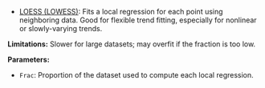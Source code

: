 - [LOESS (LOWESS)](https://en.wikipedia.org/wiki/Local_regression): Fits a local regression for each point using neighboring data. Good for flexible trend fitting, especially for nonlinear or slowly-varying trends.  

**Limitations:** Slower for large datasets; may overfit if the fraction is too low.

**Parameters:**
- `Frac`: Proportion of the dataset used to compute each local regression.